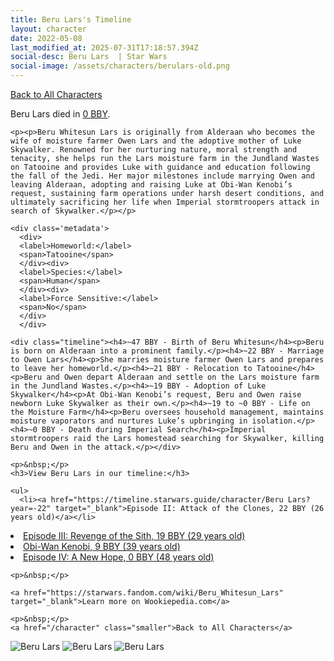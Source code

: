 ```yaml
---
title: Beru Lars's Timeline
layout: character
date: 2022-05-08
last_modified_at: 2025-07-31T17:18:57.394Z
social-desc: Beru Lars  | Star Wars
social-image: /assets/characters/berulars-old.png
---
```

<a href="/character" class="smaller">Back to All Characters</a>

<div class="character-profile container">
  <div class="col-10">
    <p>
    Beru Lars         died in <a href="https://timeline.starwars.guide/character/Beru Lars?year=0" target="_blank">0 BBY</a>.    
    </p>

    <p><p>Beru Whitesun Lars is originally from Alderaan who becomes the wife of moisture farmer Owen Lars and the adoptive mother of Luke Skywalker. Renowned for her nurturing nature, moral strength and tenacity, she helps run the Lars moisture farm in the Jundland Wastes on Tatooine and provides Luke with guidance and education following the fall of the Jedi. Her major milestones include marrying Owen and leaving Alderaan, adopting and raising Luke at Obi-Wan Kenobi’s request, sustaining farm operations under harsh desert conditions, and ultimately sacrificing her life when Imperial stormtroopers attack in search of Skywalker.</p></p>
    
    <div class='metadata'>
      <div>
      <label>Homeworld:</label>
      <span>Tatooine</span>
      </div><div>
      <label>Species:</label>
      <span>Human</span>
      </div><div>
      <label>Force Sensitive:</label>
      <span>No</span>
      </div>
      </div>

    <div class="timeline"><h4>~47 BBY - Birth of Beru Whitesun</h4><p>Beru is born on Alderaan into a prominent family.</p><h4>~22 BBY - Marriage to Owen Lars</h4><p>She marries moisture farmer Owen Lars and prepares to leave her homeworld.</p><h4>~21 BBY - Relocation to Tatooine</h4><p>Beru and Owen depart Alderaan and settle on the Lars moisture farm in the Jundland Wastes.</p><h4>~19 BBY - Adoption of Luke Skywalker</h4><p>At Obi-Wan Kenobi’s request, Beru and Owen raise newborn Luke Skywalker as their own.</p><h4>~19 to ~0 BBY - Life on the Moisture Farm</h4><p>Beru oversees household management, maintains moisture vaporators and nurtures Luke’s upbringing in isolation.</p><h4>~0 BBY - Death during Imperial Search</h4><p>Imperial stormtroopers raid the Lars homestead searching for Skywalker, killing Beru and Owen in the attack.</p></div>
    
    <p>&nbsp;</p>
    <h3>View Beru Lars in our timeline:</h3>

    <ul>
      <li><a href="https://timeline.starwars.guide/character/Beru Lars?year=-22" target="_blank">Episode II: Attack of the Clones, 22 BBY (26 years old)</a></li>
  <li><a href="https://timeline.starwars.guide/character/Beru Lars?year=-19" target="_blank">Episode III: Revenge of the Sith, 19 BBY (29 years old)</a></li>
  <li><a href="https://timeline.starwars.guide/character/Beru Lars?year=-9" target="_blank">Obi-Wan Kenobi, 9 BBY (39 years old)</a></li>
  <li><a href="https://timeline.starwars.guide/character/Beru Lars?year=0" target="_blank">Episode IV: A New Hope, 0 BBY (48 years old)</a></li>
    </ul>

    <p>&nbsp;</p>

    <a href="https://starwars.fandom.com/wiki/Beru_Whitesun_Lars" target="_blank">Learn more on Wookiepedia.com</a>

    <p>&nbsp;</p>
    <a href="/character" class="smaller">Back to All Characters</a>
  </div>
  <div class="character_image col-2">
    <img src="https://timeline.starwars.guide//images/berulars-old.png" alt="Beru Lars" />
<img src="https://timeline.starwars.guide//images/lars-dead.png" alt="Beru Lars" />
    <img src="https://timeline.starwars.guide//images/berulars.png" alt="Beru Lars" />
    <script async src="https://pagead2.googlesyndication.com/pagead/js/adsbygoogle.js?client=ca-pub-6056590143595280"
        crossorigin="anonymous"></script>
    <!-- starwars character -->
    <ins class="adsbygoogle"
        style="display:block; min-height: 280px; width: 100%;"
        data-ad-client="ca-pub-6056590143595280"
        data-ad-slot="1622037034"
        data-ad-format="auto"
        data-full-width-responsive="true"></ins>
    <script>
        (adsbygoogle = window.adsbygoogle || []).push({});
    </script>
  </div>
</div>
